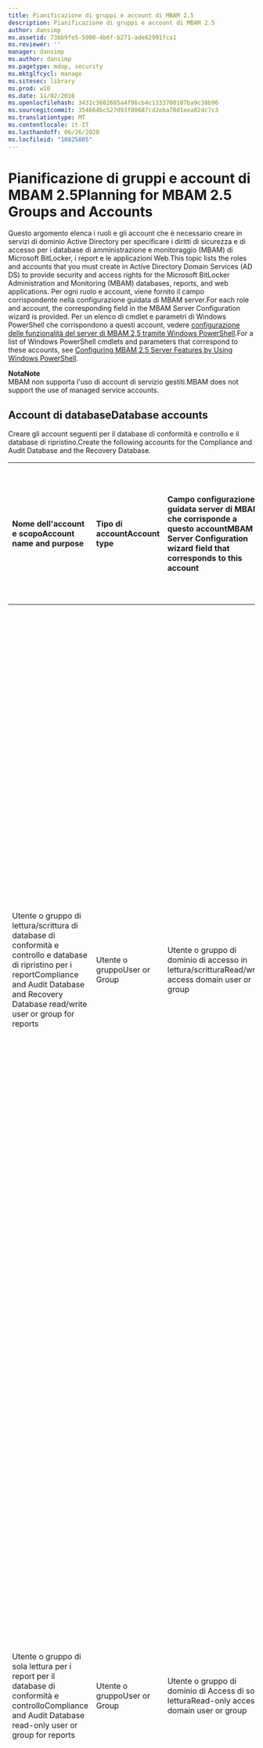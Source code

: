 ```yaml
---
title: Pianificazione di gruppi e account di MBAM 2.5
description: Pianificazione di gruppi e account di MBAM 2.5
author: dansimp
ms.assetid: 73bb9fe5-5900-4b6f-b271-ade62991fca1
ms.reviewer: ''
manager: dansimp
ms.author: dansimp
ms.pagetype: mdop, security
ms.mktglfcycl: manage
ms.sitesec: library
ms.prod: w10
ms.date: 11/02/2016
ms.openlocfilehash: 3431c3602685a4f96cb4c1333700107ba9c38b96
ms.sourcegitcommit: 354664bc527d93f80687cd2eba70d1eea024c7c3
ms.translationtype: MT
ms.contentlocale: it-IT
ms.lasthandoff: 06/26/2020
ms.locfileid: "10825805"
---
```

# <span data-ttu-id="9f930-103">Pianificazione di gruppi e account di MBAM 2.5</span><span class="sxs-lookup"><span data-stu-id="9f930-103">Planning for MBAM 2.5 Groups and Accounts</span></span>


<span data-ttu-id="9f930-104">Questo argomento elenca i ruoli e gli account che è necessario creare in servizi di dominio Active Directory per specificare i diritti di sicurezza e di accesso per i database di amministrazione e monitoraggio (MBAM) di Microsoft BitLocker, i report e le applicazioni Web.</span><span class="sxs-lookup"><span data-stu-id="9f930-104">This topic lists the roles and accounts that you must create in Active Directory Domain Services (AD DS) to provide security and access rights for the Microsoft BitLocker Administration and Monitoring (MBAM) databases, reports, and web applications.</span></span> <span data-ttu-id="9f930-105">Per ogni ruolo e account, viene fornito il campo corrispondente nella configurazione guidata di MBAM server.</span><span class="sxs-lookup"><span data-stu-id="9f930-105">For each role and account, the corresponding field in the MBAM Server Configuration wizard is provided.</span></span> <span data-ttu-id="9f930-106">Per un elenco di cmdlet e parametri di Windows PowerShell che corrispondono a questi account, vedere [configurazione delle funzionalità del server di MBAM 2,5 tramite Windows PowerShell](configuring-mbam-25-server-features-by-using-windows-powershell.md#bkmk-reqd-posh-accts).</span><span class="sxs-lookup"><span data-stu-id="9f930-106">For a list of Windows PowerShell cmdlets and parameters that correspond to these accounts, see [Configuring MBAM 2.5 Server Features by Using Windows PowerShell](configuring-mbam-25-server-features-by-using-windows-powershell.md#bkmk-reqd-posh-accts).</span></span>

**<span data-ttu-id="9f930-107">Nota</span><span class="sxs-lookup"><span data-stu-id="9f930-107">Note</span></span>**  
<span data-ttu-id="9f930-108">MBAM non supporta l'uso di account di servizio gestiti.</span><span class="sxs-lookup"><span data-stu-id="9f930-108">MBAM does not support the use of managed service accounts.</span></span>



## <span data-ttu-id="9f930-109">Account di database</span><span class="sxs-lookup"><span data-stu-id="9f930-109">Database accounts</span></span>


<span data-ttu-id="9f930-110">Creare gli account seguenti per il database di conformità e controllo e il database di ripristino.</span><span class="sxs-lookup"><span data-stu-id="9f930-110">Create the following accounts for the Compliance and Audit Database and the Recovery Database.</span></span>

<table>
<colgroup>
<col width="25%" />
<col width="25%" />
<col width="25%" />
<col width="25%" />
</colgroup>
<thead>
<tr class="header">
<th align="left"><span data-ttu-id="9f930-111">Nome dell'account e scopo</span><span class="sxs-lookup"><span data-stu-id="9f930-111">Account name and purpose</span></span></th>
<th align="left"><span data-ttu-id="9f930-112">Tipo di account</span><span class="sxs-lookup"><span data-stu-id="9f930-112">Account type</span></span></th>
<th align="left"><span data-ttu-id="9f930-113">Campo configurazione guidata server di MBAM che corrisponde a questo account</span><span class="sxs-lookup"><span data-stu-id="9f930-113">MBAM Server Configuration wizard field that corresponds to this account</span></span></th>
<th align="left"><span data-ttu-id="9f930-114">Descrizione del campo della configurazione guidata di MBAM server che corrisponde a questo account</span><span class="sxs-lookup"><span data-stu-id="9f930-114">Description of the MBAM Server Configuration wizard field that corresponds to this account</span></span></th>
</tr>
</thead>
<tbody>
<tr class="odd">
<td align="left"><p><span data-ttu-id="9f930-115">Utente o gruppo di lettura/scrittura di database di conformità e controllo e database di ripristino per i report</span><span class="sxs-lookup"><span data-stu-id="9f930-115">Compliance and Audit Database and Recovery Database read/write user or group for reports</span></span></p></td>
<td align="left"><p><span data-ttu-id="9f930-116">Utente o gruppo</span><span class="sxs-lookup"><span data-stu-id="9f930-116">User or Group</span></span></p></td>
<td align="left"><p><span data-ttu-id="9f930-117">Utente o gruppo di dominio di accesso in lettura/scrittura</span><span class="sxs-lookup"><span data-stu-id="9f930-117">Read/write access domain user or group</span></span></p></td>
<td align="left"><p><span data-ttu-id="9f930-118">Utente o gruppo di dominio che ha accesso in lettura/scrittura al database di conformità e controllo e al database di ripristino per consentire alle applicazioni Web di accedere ai dati e ai report in questi database.</span><span class="sxs-lookup"><span data-stu-id="9f930-118">Domain user or group that has read/write access to the Compliance and Audit Database and the Recovery Database to enable the web applications to access the data and reports in these databases.</span></span></p>
<p><span data-ttu-id="9f930-119">Se si immette un nome utente in questo campo, deve essere lo stesso valore del <strong> campo account del pool di applicazioni del servizio Web nella </strong> <strong> pagina Configura applicazioni Web </strong> .</span><span class="sxs-lookup"><span data-stu-id="9f930-119">If you enter a user name in this field, it must be the same value as the value in the <strong>Web service application pool domain account</strong> field on the <strong>Configure Web Applications</strong> page.</span></span></p>
<p><span data-ttu-id="9f930-120">Se si immette un nome di gruppo in questo campo, il valore nel <strong> campo account di dominio del pool di applicazioni del servizio Web nella </strong> <strong> pagina Configura applicazioni Web </strong> deve essere un membro del gruppo immesso in questo campo.</span><span class="sxs-lookup"><span data-stu-id="9f930-120">If you enter a group name in this field, the value in the <strong>Web service application pool domain account</strong> field on the <strong>Configure Web Applications</strong> page must be a member of the group you enter in this field.</span></span></p></td>
</tr>
<tr class="even">
<td align="left"><p><span data-ttu-id="9f930-121">Utente o gruppo di sola lettura per i report per il database di conformità e controllo</span><span class="sxs-lookup"><span data-stu-id="9f930-121">Compliance and Audit Database read-only user or group for reports</span></span></p></td>
<td align="left"><p><span data-ttu-id="9f930-122">Utente o gruppo</span><span class="sxs-lookup"><span data-stu-id="9f930-122">User or Group</span></span></p></td>
<td align="left"><p><span data-ttu-id="9f930-123">Utente o gruppo di dominio di Access di sola lettura</span><span class="sxs-lookup"><span data-stu-id="9f930-123">Read-only access domain user or group</span></span></p></td>
<td align="left"><p><span data-ttu-id="9f930-124">Nome dell'utente o del gruppo che avrà accesso di sola lettura al database di conformità e controllo per consentire ai report di accedere ai dati di conformità e controllo in questo database.</span><span class="sxs-lookup"><span data-stu-id="9f930-124">Name of the user or group that will have read-only access to the Compliance and Audit Database to enable the reports to access the compliance and audit data in this database.</span></span></p>
<p><span data-ttu-id="9f930-125">Se si immette un nome utente in questo campo, deve essere lo stesso utente di quello specificato nel <strong> campo conformità e controllo del dominio del database nella </strong> <strong> pagina Configura report </strong> .</span><span class="sxs-lookup"><span data-stu-id="9f930-125">If you enter a user name in this field, it must be the same user as the one you specify in the <strong>Compliance and Audit Database domain account</strong> field on the <strong>Configure Reports</strong> page.</span></span></p>
<p><span data-ttu-id="9f930-126">Se si immette un nome di gruppo in questo campo, il valore specificato nel <strong> campo account di dominio del database di conformità e controllo nella </strong> <strong> pagina Configura report </strong> deve essere un membro del gruppo specificato in questo campo.</span><span class="sxs-lookup"><span data-stu-id="9f930-126">If you enter a group name in this field, the value that you specify in the <strong>Compliance and Audit Database domain account</strong> field on the <strong>Configure Reports</strong> page must be a member of the group that you specify in this field.</span></span></p></td>
</tr>
</tbody>
</table>



## <span data-ttu-id="9f930-127">Account per la creazione di report</span><span class="sxs-lookup"><span data-stu-id="9f930-127">Reporting accounts</span></span>


<span data-ttu-id="9f930-128">Creare gli account seguenti per la caratteristica report.</span><span class="sxs-lookup"><span data-stu-id="9f930-128">Create the following accounts for the Reports feature.</span></span>

<table>
<colgroup>
<col width="25%" />
<col width="25%" />
<col width="25%" />
<col width="25%" />
</colgroup>
<thead>
<tr class="header">
<th align="left"><span data-ttu-id="9f930-129">Nome account/scopo</span><span class="sxs-lookup"><span data-stu-id="9f930-129">Account name/purpose</span></span></th>
<th align="left"><span data-ttu-id="9f930-130">Tipo di account</span><span class="sxs-lookup"><span data-stu-id="9f930-130">Account type</span></span></th>
<th align="left"><span data-ttu-id="9f930-131">Campo configurazione guidata server di MBAM che corrisponde a questo account</span><span class="sxs-lookup"><span data-stu-id="9f930-131">MBAM Server Configuration wizard field that corresponds to this account</span></span></th>
<th align="left"><span data-ttu-id="9f930-132">Descrizione del campo della configurazione guidata di MBAM server che corrisponde a questo account</span><span class="sxs-lookup"><span data-stu-id="9f930-132">Description of the MBAM Server Configuration wizard field that corresponds to this account</span></span></th>
</tr>
</thead>
<tbody>
<tr class="odd">
<td align="left"><p><span data-ttu-id="9f930-133">Report di gruppo di Access per il dominio di sola lettura</span><span class="sxs-lookup"><span data-stu-id="9f930-133">Reports read-only domain access group</span></span></p></td>
<td align="left"><p><span data-ttu-id="9f930-134">Gruppo</span><span class="sxs-lookup"><span data-stu-id="9f930-134">Group</span></span></p></td>
<td align="left"><p><span data-ttu-id="9f930-135">Gruppo di Domain Role Reporting</span><span class="sxs-lookup"><span data-stu-id="9f930-135">Reporting role domain group</span></span></p></td>
<td align="left"><p><span data-ttu-id="9f930-136">Specifica il gruppo di utenti del dominio che ha accesso in sola lettura ai report nel sito Web amministrazione e monitoraggio.</span><span class="sxs-lookup"><span data-stu-id="9f930-136">Specifies the domain user group that has read-only access to the reports in the Administration and Monitoring Website.</span></span> <span data-ttu-id="9f930-137">Il gruppo specificato deve essere lo stesso gruppo specificata per il parametro di gruppo di Access di sola lettura di report quando le app Web sono abilitate.</span><span class="sxs-lookup"><span data-stu-id="9f930-137">The group you specify must be the same group you specified for the Reports Read Only Access Group parameter when the web apps are enabled.</span></span></p></td>
</tr>
<tr class="even">
<td align="left"><p><span data-ttu-id="9f930-138">Account utente del dominio del database di conformità e audit</span><span class="sxs-lookup"><span data-stu-id="9f930-138">Compliance and Audit Database domain user account</span></span></p></td>
<td align="left"><p><span data-ttu-id="9f930-139">Utente</span><span class="sxs-lookup"><span data-stu-id="9f930-139">User</span></span></p></td>
<td align="left"><p><span data-ttu-id="9f930-140">Account di dominio del database di conformità e audit</span><span class="sxs-lookup"><span data-stu-id="9f930-140">Compliance and Audit Database domain account</span></span></p></td>
<td align="left"><p><span data-ttu-id="9f930-141">Account utente e password di dominio che l'istanza di SQL Server Reporting Services locale usa per accedere al database di conformità e controllo.</span><span class="sxs-lookup"><span data-stu-id="9f930-141">Domain user account and password that the local SQL Server Reporting Services instance uses to access the Compliance and Audit Database.</span></span> <span data-ttu-id="9f930-142">Questo account richiede <strong> l'accesso come </strong> diritti batch al server SQL Server Reporting Services.</span><span class="sxs-lookup"><span data-stu-id="9f930-142">This account requires <strong>Log On as Batch</strong> rights to the SQL Server Reporting Services server.</span></span></p>
<p><span data-ttu-id="9f930-143">Se il valore immesso nell' <strong> utente o nel campo di gruppo di Access di sola lettura nella </strong> <strong> pagina Configura database </strong> è un nome utente, è necessario immettere lo stesso valore in questo campo.</span><span class="sxs-lookup"><span data-stu-id="9f930-143">If the value you enter in the <strong>Read-only access domain user or group</strong> field on the <strong>Configure Databases</strong> page is a user name, you must enter that same value in this field.</span></span></p>
<p><span data-ttu-id="9f930-144">Se il valore immesso nell' <strong> utente o nel campo di gruppo di Access di sola lettura nella </strong> <strong> pagina Configura database </strong> è un nome di gruppo, il valore immesso in questo campo deve essere un membro del gruppo.</span><span class="sxs-lookup"><span data-stu-id="9f930-144">If the value you enter in the <strong>Read-only access domain user or group</strong> field on the <strong>Configure Databases</strong> page is a group name, the value that you enter in this field must be a member of that group.</span></span></p>
<p><span data-ttu-id="9f930-145">Configurare la password per l'account per non scadere mai.</span><span class="sxs-lookup"><span data-stu-id="9f930-145">Configure the password for this account to never expire.</span></span> <span data-ttu-id="9f930-146">L'account utente dovrebbe essere in grado di accedere a tutti i dati disponibili per il gruppo di utenti di MBAM Reports.</span><span class="sxs-lookup"><span data-stu-id="9f930-146">The user account should be able to access all data that is available to the MBAM Reports Users group.</span></span></p></td>
</tr>
</tbody>
</table>



## <a href="" id="bkmk-helpdesk-roles"></a><span data-ttu-id="9f930-147">Account di amministrazione e monitoraggio del sito Web (Help desk)</span><span class="sxs-lookup"><span data-stu-id="9f930-147">Administration and Monitoring Website (Help Desk) accounts</span></span>


<span data-ttu-id="9f930-148">Creare gli account seguenti per il sito Web di amministrazione e monitoraggio.</span><span class="sxs-lookup"><span data-stu-id="9f930-148">Create the following accounts for the Administration and Monitoring Website.</span></span>

<table>
<colgroup>
<col width="25%" />
<col width="25%" />
<col width="25%" />
<col width="25%" />
</colgroup>
<thead>
<tr class="header">
<th align="left"><span data-ttu-id="9f930-149">Nome account/scopo</span><span class="sxs-lookup"><span data-stu-id="9f930-149">Account name/purpose</span></span></th>
<th align="left"><span data-ttu-id="9f930-150">Tipo di account</span><span class="sxs-lookup"><span data-stu-id="9f930-150">Account type</span></span></th>
<th align="left"><span data-ttu-id="9f930-151">Campo configurazione guidata server di MBAM che corrisponde a questo account</span><span class="sxs-lookup"><span data-stu-id="9f930-151">MBAM Server Configuration wizard field that corresponds to this account</span></span></th>
<th align="left"><span data-ttu-id="9f930-152">Descrizione del campo della configurazione guidata di MBAM server che corrisponde a questo account</span><span class="sxs-lookup"><span data-stu-id="9f930-152">Description of the MBAM Server Configuration wizard field that corresponds to this account</span></span></th>
</tr>
</thead>
<tbody>
<tr class="odd">
<td align="left"><p><span data-ttu-id="9f930-153">Account di dominio del pool di applicazioni Web Service</span><span class="sxs-lookup"><span data-stu-id="9f930-153">Web service application pool domain account</span></span></p></td>
<td align="left"><p><span data-ttu-id="9f930-154">Utente</span><span class="sxs-lookup"><span data-stu-id="9f930-154">User</span></span></p></td>
<td align="left"><p><span data-ttu-id="9f930-155">Account di dominio del pool di applicazioni Web Service</span><span class="sxs-lookup"><span data-stu-id="9f930-155">Web service application pool domain account</span></span></p></td>
<td align="left"><p><span data-ttu-id="9f930-156">Account utente di dominio che deve essere usato dal pool di applicazioni per le applicazioni Web.</span><span class="sxs-lookup"><span data-stu-id="9f930-156">Domain user account to be used by the application pool for the web applications.</span></span></p>
<p><span data-ttu-id="9f930-157">Se si immette un nome utente nel <strong> campo utente o gruppo di dominio di Access di lettura/scrittura nella </strong> <strong> pagina Configura database </strong> , è necessario immettere lo stesso valore in questo campo.</span><span class="sxs-lookup"><span data-stu-id="9f930-157">If you enter a user name in the <strong>Read/write access domain user or group</strong> field on the <strong>Configure Databases</strong> page, you must enter that same value in this field.</span></span></p>
<p><span data-ttu-id="9f930-158">Se si immette un nome di gruppo nel <strong> campo utente o gruppo di Access di lettura/scrittura nella </strong> <strong> pagina Configura database </strong> , il valore immesso in questo campo deve essere un membro del gruppo.</span><span class="sxs-lookup"><span data-stu-id="9f930-158">If you enter a group name in the <strong>Read/write access domain user or group</strong> field on the <strong>Configure Databases</strong> page, the value you enter in this field must be a member of that group.</span></span></p>
<p><span data-ttu-id="9f930-159">Se non specifichi le credenziali, verranno usate le credenziali specificate per qualsiasi applicazione Web abilitata in precedenza.</span><span class="sxs-lookup"><span data-stu-id="9f930-159">If you do not specify credentials, the credentials that were specified for any previously enabled web application will be used.</span></span> <span data-ttu-id="9f930-160">Tutte le applicazioni Web devono usare le stesse credenziali del pool di applicazioni.</span><span class="sxs-lookup"><span data-stu-id="9f930-160">All web applications must use the same application pool credentials.</span></span> <span data-ttu-id="9f930-161">Se si specificano credenziali diverse per diverse applicazioni Web, verrà usato il valore specificato più di recente.</span><span class="sxs-lookup"><span data-stu-id="9f930-161">If you specify different credentials for different web applications, the most recently specified value will be used.</span></span></p>
<div class="alert">
<strong><span data-ttu-id="9f930-162">Importante</span><span class="sxs-lookup"><span data-stu-id="9f930-162">Important</span></span></strong><br/><p><span data-ttu-id="9f930-163">Per una maggiore sicurezza, imposta l'account specificato nelle credenziali per avere diritti utente limitati.</span><span class="sxs-lookup"><span data-stu-id="9f930-163">For improved security, set the account that is specified in the credentials to have limited user rights.</span></span></p>
</div>
<div>

</div></td>
</tr>
<tr class="even">
<td align="left"><p><span data-ttu-id="9f930-164">MBAM Advanced helpdesk utenti di Access Group</span><span class="sxs-lookup"><span data-stu-id="9f930-164">MBAM Advanced Helpdesk Users access group</span></span></p></td>
<td align="left"><p><span data-ttu-id="9f930-165">Gruppo</span><span class="sxs-lookup"><span data-stu-id="9f930-165">Group</span></span></p></td>
<td align="left"><p><span data-ttu-id="9f930-166">MBAM Advanced helpdesk utenti</span><span class="sxs-lookup"><span data-stu-id="9f930-166">MBAM Advanced Helpdesk Users</span></span></p></td>
<td align="left"><p><span data-ttu-id="9f930-167">Gruppo di utenti di dominio i cui membri hanno accesso a tutte le aree di ripristino del sito Web di amministrazione e monitoraggio.</span><span class="sxs-lookup"><span data-stu-id="9f930-167">Domain user group whose members have access to all recovery areas of the Administration and Monitoring Website.</span></span> <span data-ttu-id="9f930-168">Gli utenti che hanno questo ruolo devono immettere solo la chiave di ripristino e non il dominio e il nome utente dell'utente finale quando aiutano gli utenti finali a recuperare le proprie unità.</span><span class="sxs-lookup"><span data-stu-id="9f930-168">Users who have this role have to enter only the recovery key, and not the end user’s domain and user name, when helping end users recover their drives.</span></span> <span data-ttu-id="9f930-169">Se un utente è un membro sia del gruppo di utenti di MBAM helpdesk che di MBAM Advanced helpdesk Users Group, le autorizzazioni di gruppo degli utenti dell'helpdesk avanzato MBAM eseguono l'override delle autorizzazioni di MBAM Group helpdesk.</span><span class="sxs-lookup"><span data-stu-id="9f930-169">If a user is a member of both the MBAM Helpdesk Users group and the MBAM Advanced Helpdesk Users group, the MBAM Advanced Helpdesk Users group permissions override the MBAM Helpdesk Group permissions.</span></span></p></td>
</tr>
<tr class="odd">
<td align="left"><p><span data-ttu-id="9f930-170">Gruppo di Access per gli utenti di MBAM helpdesk</span><span class="sxs-lookup"><span data-stu-id="9f930-170">MBAM Helpdesk Users access group</span></span></p></td>
<td align="left"><p><span data-ttu-id="9f930-171">Gruppo</span><span class="sxs-lookup"><span data-stu-id="9f930-171">Group</span></span></p></td>
<td align="left"><p><span data-ttu-id="9f930-172">Utenti di MBAM helpdesk</span><span class="sxs-lookup"><span data-stu-id="9f930-172">MBAM Helpdesk Users</span></span></p></td>
<td align="left"><p><span data-ttu-id="9f930-173">Gruppo di utenti di dominio i cui membri hanno accesso alle aree Manage TPM e unità di ripristino del sito Web di amministrazione e monitoraggio di MBAM.</span><span class="sxs-lookup"><span data-stu-id="9f930-173">Domain user group whose members have access to the Manage TPM and Drive Recovery areas of the MBAM Administration and Monitoring Website.</span></span> <span data-ttu-id="9f930-174">Gli utenti che hanno questo ruolo devono compilare tutti i campi, incluso il dominio dell'utente finale e il nome dell'account, quando usano entrambe le opzioni.</span><span class="sxs-lookup"><span data-stu-id="9f930-174">Individuals who have this role must fill-in all fields, including the end-user’s domain and account name, when they use either option.</span></span></p>
<p><span data-ttu-id="9f930-175">Se un utente è un membro sia del gruppo di utenti di MBAM helpdesk che di MBAM Advanced helpdesk Users Group, le autorizzazioni di gruppo degli utenti dell'helpdesk avanzato MBAM eseguono l'override delle autorizzazioni di MBAM Group helpdesk.</span><span class="sxs-lookup"><span data-stu-id="9f930-175">If a user is a member of both the MBAM Helpdesk Users group and the MBAM Advanced Helpdesk Users group, the MBAM Advanced Helpdesk Users group permissions override the MBAM Helpdesk Group permissions.</span></span></p></td>
</tr>
<tr class="even">
<td align="left"><p><span data-ttu-id="9f930-176">Gruppo di Access report MBAM utenti</span><span class="sxs-lookup"><span data-stu-id="9f930-176">MBAM Report Users access group</span></span></p></td>
<td align="left"><p><span data-ttu-id="9f930-177">Gruppo</span><span class="sxs-lookup"><span data-stu-id="9f930-177">Group</span></span></p></td>
<td align="left"><p><span data-ttu-id="9f930-178">Utenti di report MBAM</span><span class="sxs-lookup"><span data-stu-id="9f930-178">MBAM Report Users</span></span></p></td>
<td align="left"><p><span data-ttu-id="9f930-179">Gruppo di utenti di dominio i cui membri hanno accesso in sola lettura ai report nell'area report del sito Web amministrazione e monitoraggio.</span><span class="sxs-lookup"><span data-stu-id="9f930-179">Domain user group whose members have read-only access to the reports in the Reports area of the Administration and Monitoring Website.</span></span></p></td>
</tr>
<tr class="odd">
<td align="left"><p><span data-ttu-id="9f930-180">Gruppo utenti di migrazione dei dati di MBAM</span><span class="sxs-lookup"><span data-stu-id="9f930-180">MBAM Data Migration User Group</span></span></p></td>
<td align="left"><p><span data-ttu-id="9f930-181">Gruppo</span><span class="sxs-lookup"><span data-stu-id="9f930-181">Group</span></span></p></td>
<td align="left"><p><span data-ttu-id="9f930-182">Utenti di migrazione dei dati di MBAM</span><span class="sxs-lookup"><span data-stu-id="9f930-182">MBAM Data Migration Users</span></span></p></td>
<td align="left"><p><span data-ttu-id="9f930-183">Gruppo di utenti di dominio facoltativo i cui membri hanno le autorizzazioni per scrivere i dati in MBAM usando il servizio di ripristino e hardware di MBAM in uso nel server MBAM.</span><span class="sxs-lookup"><span data-stu-id="9f930-183">Optional domain user group whose members have permissions to write data to MBAM by using the MBAM Recovery and Hardware Service running on the MBAM server.</span></span> <span data-ttu-id="9f930-184">Questo account viene in genere usato con i cmdlet Write-mbam \* per scrivere i dati di ripristino e TPM da Active Directory nel database MBAM.</span><span class="sxs-lookup"><span data-stu-id="9f930-184">This account is generally used with the Write-Mbam\* cmdlets to write recovery and TPM data from Active Directory into the MBAM database.</span></span></p>
<p><span data-ttu-id="9f930-185">Per altre informazioni, Vedi <a href="mbam-25-security-considerations.md" data-raw-source="[MBAM 2.5 Security Considerations](mbam-25-security-considerations.md)"> considerazioni sulla sicurezza di MBAM 2,5 </a> .</span><span class="sxs-lookup"><span data-stu-id="9f930-185">For more information, see <a href="mbam-25-security-considerations.md" data-raw-source="[MBAM 2.5 Security Considerations](mbam-25-security-considerations.md)">MBAM 2.5 Security Considerations</a>.</span></span></p></td>
</tr>
</tbody>
</table>




## <span data-ttu-id="9f930-186">Argomenti correlati</span><span class="sxs-lookup"><span data-stu-id="9f930-186">Related topics</span></span>


[<span data-ttu-id="9f930-187">Preparazione dell'ambiente per MBAM 2.5</span><span class="sxs-lookup"><span data-stu-id="9f930-187">Preparing your Environment for MBAM 2.5</span></span>](preparing-your-environment-for-mbam-25.md)

[<span data-ttu-id="9f930-188">Prerequisiti per la distribuzione di MBAM 2.5</span><span class="sxs-lookup"><span data-stu-id="9f930-188">MBAM 2.5 Deployment Prerequisites</span></span>](mbam-25-deployment-prerequisites.md)



## <span data-ttu-id="9f930-189">Hai un suggerimento per MBAM?</span><span class="sxs-lookup"><span data-stu-id="9f930-189">Got a suggestion for MBAM?</span></span>
- <span data-ttu-id="9f930-190">Aggiungere o votare i suggerimenti [qui](http://mbam.uservoice.com/forums/268571-microsoft-bitlocker-administration-and-monitoring).</span><span class="sxs-lookup"><span data-stu-id="9f930-190">Add or vote on suggestions [here](http://mbam.uservoice.com/forums/268571-microsoft-bitlocker-administration-and-monitoring).</span></span> 
- <span data-ttu-id="9f930-191">Per i problemi di MBAM, usa il [Forum di mbam TechNet](https://social.technet.microsoft.com/Forums/home?forum=mdopmbam).</span><span class="sxs-lookup"><span data-stu-id="9f930-191">For MBAM issues, use the [MBAM TechNet Forum](https://social.technet.microsoft.com/Forums/home?forum=mdopmbam).</span></span> 






